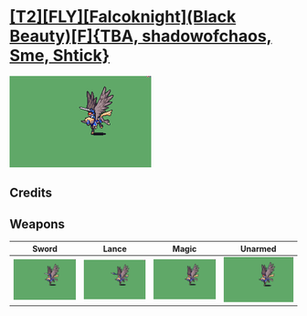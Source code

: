 # [\[T2\]\[FLY\]\[Falcoknight\]\(Black Beauty\)\[F\]{TBA, shadowofchaos, Sme, Shtick}](./)

<img src="./1.%20Sword/Sword_000.png" alt="[T2][FLY][Falcoknight](Black Beauty)[F]{TBA, shadowofchaos, Sme, Shtick} standing" />

## Credits



## Weapons


|Sword |Lance |Magic |Unarmed |
|  :---: | :---: | :---: | :---: |
| <img alt="Sword animation" src="./1.%20Sword/Sword.gif" /> | <img alt="Lance animation" src="./2.%20Lance/Lance.gif" /> | <img alt="Magic animation" src="./6.%20Magic%20%7BSme,%20Shtick%7D/Magic.gif" /> | <img alt="Unarmed animation" src="./8.%20Unarmed/Unarmed.gif" /> |
